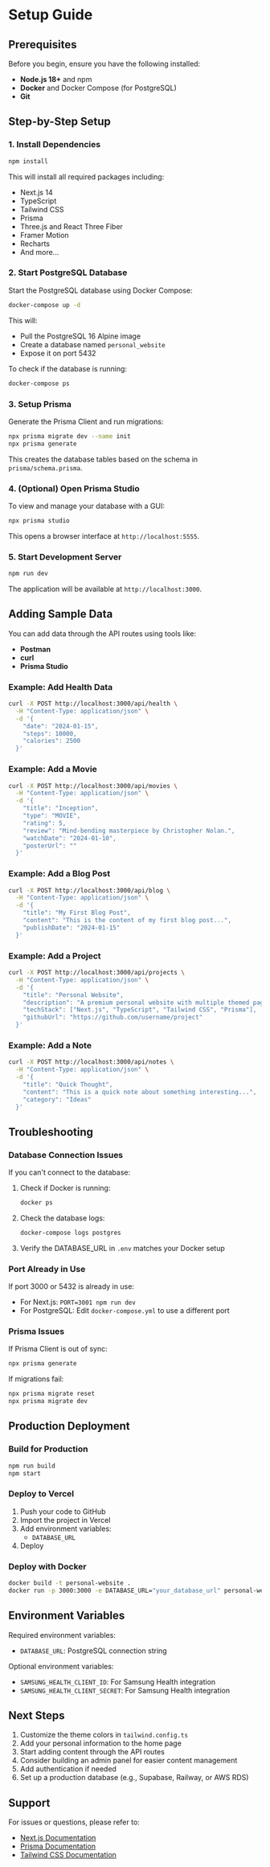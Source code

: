 # Setup Guide

## Prerequisites

Before you begin, ensure you have the following installed:
- **Node.js 18+** and npm
- **Docker** and Docker Compose (for PostgreSQL)
- **Git**

## Step-by-Step Setup

### 1. Install Dependencies

```bash
npm install
```

This will install all required packages including:
- Next.js 14
- TypeScript
- Tailwind CSS
- Prisma
- Three.js and React Three Fiber
- Framer Motion
- Recharts
- And more...

### 2. Start PostgreSQL Database

Start the PostgreSQL database using Docker Compose:

```bash
docker-compose up -d
```

This will:
- Pull the PostgreSQL 16 Alpine image
- Create a database named `personal_website`
- Expose it on port 5432

To check if the database is running:

```bash
docker-compose ps
```

### 3. Setup Prisma

Generate the Prisma Client and run migrations:

```bash
npx prisma migrate dev --name init
npx prisma generate
```

This creates the database tables based on the schema in `prisma/schema.prisma`.

### 4. (Optional) Open Prisma Studio

To view and manage your database with a GUI:

```bash
npx prisma studio
```

This opens a browser interface at `http://localhost:5555`.

### 5. Start Development Server

```bash
npm run dev
```

The application will be available at `http://localhost:3000`.

## Adding Sample Data

You can add data through the API routes using tools like:
- **Postman**
- **curl**
- **Prisma Studio**

### Example: Add Health Data

```bash
curl -X POST http://localhost:3000/api/health \
  -H "Content-Type: application/json" \
  -d '{
    "date": "2024-01-15",
    "steps": 10000,
    "calories": 2500
  }'
```

### Example: Add a Movie

```bash
curl -X POST http://localhost:3000/api/movies \
  -H "Content-Type: application/json" \
  -d '{
    "title": "Inception",
    "type": "MOVIE",
    "rating": 5,
    "review": "Mind-bending masterpiece by Christopher Nolan.",
    "watchDate": "2024-01-10",
    "posterUrl": ""
  }'
```

### Example: Add a Blog Post

```bash
curl -X POST http://localhost:3000/api/blog \
  -H "Content-Type: application/json" \
  -d '{
    "title": "My First Blog Post",
    "content": "This is the content of my first blog post...",
    "publishDate": "2024-01-15"
  }'
```

### Example: Add a Project

```bash
curl -X POST http://localhost:3000/api/projects \
  -H "Content-Type: application/json" \
  -d '{
    "title": "Personal Website",
    "description": "A premium personal website with multiple themed pages",
    "techStack": ["Next.js", "TypeScript", "Tailwind CSS", "Prisma"],
    "githubUrl": "https://github.com/username/project"
  }'
```

### Example: Add a Note

```bash
curl -X POST http://localhost:3000/api/notes \
  -H "Content-Type: application/json" \
  -d '{
    "title": "Quick Thought",
    "content": "This is a quick note about something interesting...",
    "category": "Ideas"
  }'
```

## Troubleshooting

### Database Connection Issues

If you can't connect to the database:

1. Check if Docker is running:
   ```bash
   docker ps
   ```

2. Check the database logs:
   ```bash
   docker-compose logs postgres
   ```

3. Verify the DATABASE_URL in `.env` matches your Docker setup

### Port Already in Use

If port 3000 or 5432 is already in use:

- For Next.js: `PORT=3001 npm run dev`
- For PostgreSQL: Edit `docker-compose.yml` to use a different port

### Prisma Issues

If Prisma Client is out of sync:

```bash
npx prisma generate
```

If migrations fail:

```bash
npx prisma migrate reset
npx prisma migrate dev
```

## Production Deployment

### Build for Production

```bash
npm run build
npm start
```

### Deploy to Vercel

1. Push your code to GitHub
2. Import the project in Vercel
3. Add environment variables:
   - `DATABASE_URL`
4. Deploy

### Deploy with Docker

```bash
docker build -t personal-website .
docker run -p 3000:3000 -e DATABASE_URL="your_database_url" personal-website
```

## Environment Variables

Required environment variables:

- `DATABASE_URL`: PostgreSQL connection string

Optional environment variables:

- `SAMSUNG_HEALTH_CLIENT_ID`: For Samsung Health integration
- `SAMSUNG_HEALTH_CLIENT_SECRET`: For Samsung Health integration

## Next Steps

1. Customize the theme colors in `tailwind.config.ts`
2. Add your personal information to the home page
3. Start adding content through the API routes
4. Consider building an admin panel for easier content management
5. Add authentication if needed
6. Set up a production database (e.g., Supabase, Railway, or AWS RDS)

## Support

For issues or questions, please refer to:
- [Next.js Documentation](https://nextjs.org/docs)
- [Prisma Documentation](https://www.prisma.io/docs)
- [Tailwind CSS Documentation](https://tailwindcss.com/docs)
